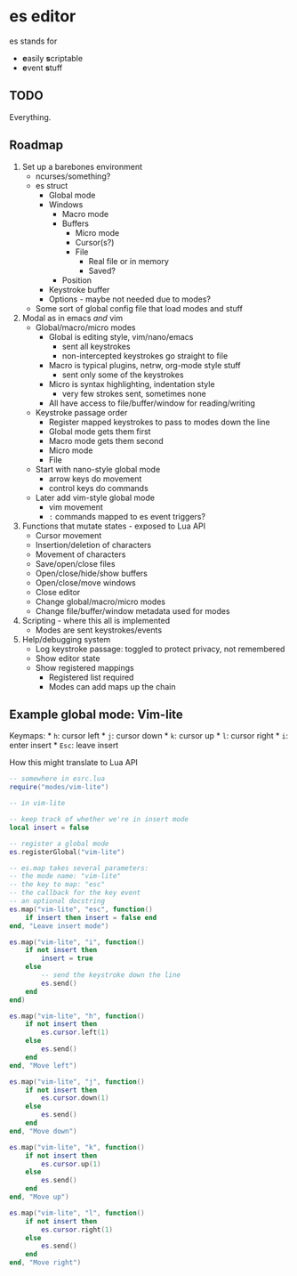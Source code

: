 # es editor

es stands for
* **e**asily **s**criptable
* **e**vent **s**tuff

## TODO

Everything.

## Roadmap

1. Set up a barebones environment
    * ncurses/something?
    * es struct
        * Global mode
        * Windows
            * Macro mode
            * Buffers
                * Micro mode
                * Cursor(s?)
                * File
                    * Real file or in memory
                    * Saved?
            * Position
        * Keystroke buffer
        * Options - maybe not needed due to modes?
    * Some sort of global config file that load modes and stuff
2. Modal as in emacs *and* vim
    * Global/macro/micro modes
        * Global is editing style, vim/nano/emacs
            * sent all keystrokes
            * non-intercepted keystrokes go straight to file
        * Macro is typical plugins, netrw, org-mode style stuff
            * sent only some of the keystrokes
        * Micro is syntax highlighting, indentation style
            * very few strokes sent, sometimes none
        * All have access to file/buffer/window for reading/writing
    * Keystroke passage order
        * Register mapped keystrokes to pass to modes down the line
        * Global mode gets them first
        * Macro mode gets them second
        * Micro mode
        * File
    * Start with nano-style global mode
        * arrow keys do movement
        * control keys do commands
    * Later add vim-style global mode
        * vim movement
        * `:` commands mapped to es event triggers?
3. Functions that mutate states - exposed to Lua API
    * Cursor movement
    * Insertion/deletion of characters
    * Movement of characters
    * Save/open/close files
    * Open/close/hide/show buffers
    * Open/close/move windows
    * Close editor
    * Change global/macro/micro modes
    * Change file/buffer/window metadata used for modes
4. Scripting - where this all is implemented
    * Modes are sent keystrokes/events
5. Help/debugging system
    * Log keystroke passage: toggled to protect privacy, not remembered
    * Show editor state
    * Show registered mappings
        * Registered list required
        * Modes can add maps up the chain

## Example global mode: Vim-lite

Keymaps:
    * `h`: cursor left
    * `j`: cursor down
    * `k`: cursor up
    * `l`: cursor right
    * `i`: enter insert
    * `Esc`: leave insert

How this might translate to Lua API

```lua
-- somewhere in esrc.lua
require("modes/vim-lite")

-- in vim-lite

-- keep track of whether we're in insert mode
local insert = false

-- register a global mode
es.registerGlobal("vim-lite")

-- es.map takes several parameters:
-- the mode name: "vim-lite"
-- the key to map: "esc"
-- the callback for the key event
-- an optional docstring
es.map("vim-lite", "esc", function()
    if insert then insert = false end
end, "Leave insert mode")

es.map("vim-lite", "i", function()
    if not insert then
        insert = true
    else
        -- send the keystroke down the line
        es.send()
    end
end)

es.map("vim-lite", "h", function()
    if not insert then
        es.cursor.left(1)
    else
        es.send()
    end
end, "Move left")

es.map("vim-lite", "j", function()
    if not insert then
        es.cursor.down(1)
    else
        es.send()
    end
end, "Move down")

es.map("vim-lite", "k", function()
    if not insert then
        es.cursor.up(1)
    else
        es.send()
    end
end, "Move up")

es.map("vim-lite", "l", function()
    if not insert then
        es.cursor.right(1)
    else
        es.send()
    end
end, "Move right")
```

